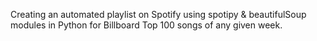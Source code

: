 Creating an automated playlist on Spotify using spotipy & beautifulSoup modules in Python for Billboard Top 100 songs of any given week.
